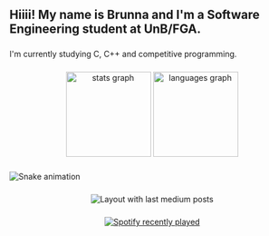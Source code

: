 <h2 align="left">Hiiii! My name is Brunna and I'm a Software Engineering student at UnB/FGA.</h2>

###

<p align="left">I'm currently studying C, C++ and competitive programming.</p>

###

<div align="center">
  <img src="https://github-readme-stats.vercel.app/api?hide_title=false&hide_rank=false&show_icons=true&include_all_commits=true&count_private=true&disable_animations=false&theme=dracula&locale=en&hide_border=false&username=brunna-martins" height="150" alt="stats graph"  />
  <img src="https://github-readme-stats.vercel.app/api/top-langs?locale=en&hide_title=false&layout=compact&card_width=320&langs_count=5&theme=dracula&hide_border=false&username=brunna-martins" height="150" alt="languages graph"  />
</div>

###

<img src="https://raw.githubusercontent.com/brunna-martins/brunna-martins/blob/output/snake.svg" alt="Snake animation" />

###

<div align="center">
  <img src="https://github-read-medium-git-main.pahlevikun.vercel.app/latest?limit=4" alt="Layout with last medium posts"  />
</div>

###

<div align="center">
  <a href="https://open.spotify.com/user/madarasfacetiddies">
    <img src="https://spotify-recently-played-readme.vercel.app/api?count=5&unique=false" alt="Spotify recently played"  />
  </a>
</div>

###
